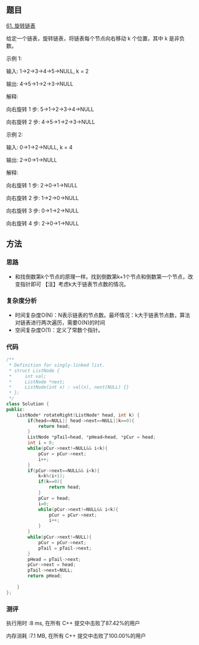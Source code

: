 ## 题目
[61. 旋转链表](https://leetcode-cn.com/problems/rotate-list/)

给定一个链表，旋转链表，将链表每个节点向右移动 k 个位置，其中 k 是非负数。

示例 1:

输入: 1->2->3->4->5->NULL, k = 2

输出: 4->5->1->2->3->NULL

解释:

向右旋转 1 步: 5->1->2->3->4->NULL

向右旋转 2 步: 4->5->1->2->3->NULL

示例 2:

输入: 0->1->2->NULL, k = 4

输出: 2->0->1->NULL

解释:

向右旋转 1 步: 2->0->1->NULL

向右旋转 2 步: 1->2->0->NULL

向右旋转 3 步: 0->1->2->NULL

向右旋转 4 步: 2->0->1->NULL



## 方法
### 思路
- 和找倒数第k个节点的原理一样。找到倒数第k+1个节点和倒数第一个节点，改变指针即可
【注】考虑k大于链表节点数的情况。

### 复杂度分析
- 时间复杂度O(N)：N表示链表的节点数。最坏情况：k大于链表节点数，算法对链表进行两次遍历，需要O(N)的时间
- 空间复杂度O(1)：定义了常数个指针。

### 代码
```cpp
/**
 * Definition for singly-linked list.
 * struct ListNode {
 *     int val;
 *     ListNode *next;
 *     ListNode(int x) : val(x), next(NULL) {}
 * };
 */
class Solution {
public:
    ListNode* rotateRight(ListNode* head, int k) {
        if(head==NULL|| head->next==NULL||k==0){
            return head;
        }
        ListNode *pTail=head, *pHead=head, *pCur = head;
        int i = 0;
        while(pCur->next!=NULL&& i<k){
            pCur = pCur->next;
            i++;
        }
        if(pCur->next==NULL&& i<k){
            k=k%(i+1);
            if(k==0){
                return head;
            }
            pCur = head;
            i=0;
            while(pCur->next!=NULL&& i<k){
                pCur = pCur->next;
                i++;
            }
        }
        while(pCur->next!=NULL){
            pCur = pCur->next;
            pTail = pTail->next;
        }
        pHead = pTail->next;
        pCur->next = head;
        pTail->next=NULL;
        return pHead;
        
    }
};
```

### 测评
执行用时 :8 ms, 在所有 C++ 提交中击败了87.42%的用户

内存消耗 :7.1 MB, 在所有 C++ 提交中击败了100.00%的用户

